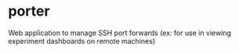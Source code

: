 # porter
Web application to manage SSH port forwards (ex: for use in viewing experiment dashboards on remote machines)
